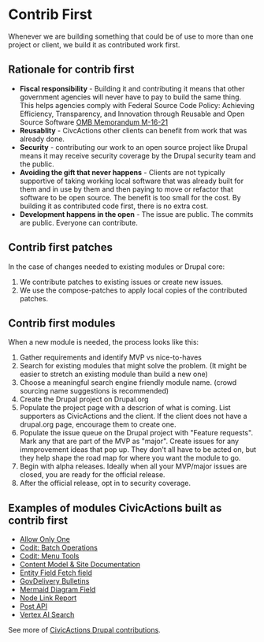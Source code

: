 # Contrib First

Whenever we are building something that could be of use to more than one project or client, we build it as contributed work first.

## Rationale for contrib first

-   **Fiscal responsibility** - Building it and contributing it means that other government agencies will never have to pay to build the same thing. This helps agencies comply with Federal Source Code Policy: Achieving Efficiency, Transparency, and Innovation through Reusable and Open Source Software [OMB Memorandum M-16-21](https://obamawhitehouse.archives.gov/sites/default/files/omb/memoranda/2016/m_16_21.pdf)
-   **Reusablity** - CivcActions other clients can benefit from work that was already done.
-   **Security** - contributing our work to an open source project like Drupal means it may receive security coverage by the Drupal security team and the public.
-   **Avoiding the gift that never happens** - Clients are not typically supportive of taking working local software that was already built for them and in use by them and then paying to move or refactor that software to be open source. The benefit is too small for the cost. By building it as contributed code first, there is no extra cost.
-   **Development happens in the open** - The issue are public. The commits are public. Everyone can contribute.

## Contrib first patches

In the case of changes needed to existing modules or Drupal core:

1. We contribute patches to existing issues or create new issues.
2. We use the compose-patches to apply local copies of the contributed patches.

## Contrib first modules

When a new module is needed, the process looks like this:

1. Gather requirements and identify MVP vs nice-to-haves
2. Search for existing modules that might solve the problem. (It might be easier to stretch an existing module than build a new one)
3. Choose a meaningful search engine friendly module name. (crowd sourcing name suggestions is recommended)
4. Create the Drupal project on Drupal.org
5. Populate the project page with a descrion of what is coming. List supporters as CivicActions and the client. If the client does not have a drupal.org page, encourage them to create one.
6. Populate the issue queue on the Drupal project with "Feature requests". Mark any that are part of the MVP as "major". Create issues for any immprovement ideas that pop up. They don't all have to be acted on, but they help shape the road map for where you want the module to go.
7. Begin with alpha releases. Ideally when all your MVP/major issues are closed, you are ready for the official release.
8. After the official release, opt in to security coverage.

## Examples of modules CivicActions built as contrib first

-   [Allow Only One](https://www.drupal.org/project/allow_only_one)
-   [Codit: Batch Operations](https://www.drupal.org/project/codit_batch_operations)
-   [Codit: Menu Tools](https://www.drupal.org/project/codit_menu_tools)
-   [Content Model & Site Documentation](https://www.drupal.org/project/content_model_documentation)
-   [Entity Field Fetch field](https://www.drupal.org/project/entity_field_fetch)
-   [GovDelivery Bulletins](https://www.drupal.org/project/govdelivery_bulletins)
-   [Mermaid Diagram Field](https://www.drupal.org/project/mermaid_diagram_field)
-   [Node Link Report](https://www.drupal.org/project/node_link_report)
-   [Post API](https://www.drupal.org/project/post_api)
-   [Vertex AI Search](https://www.drupal.org/project/vertex_ai_search)

See more of [CivicActions Drupal contributions](https://drupal.org/civicactions).
